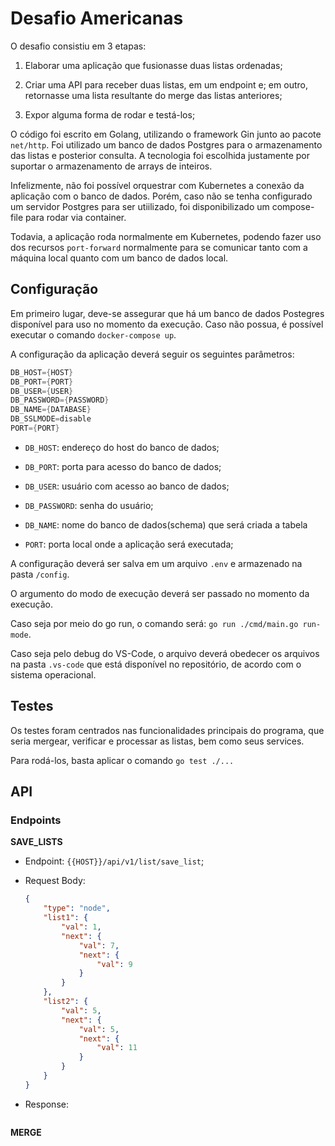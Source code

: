 # Desafio Americanas

O desafio consistiu em 3 etapas:

1. Elaborar uma aplicação que fusionasse duas listas ordenadas;

2. Criar uma API para receber duas listas, em um endpoint e; em outro, retornasse uma lista resultante do merge das listas anteriores;

3. Expor alguma forma de rodar e testá-los;

O código foi escrito em Golang, utilizando o framework Gin junto ao pacote `net/http`. Foi utilizado um banco de dados Postgres para o armazenamento das listas e posterior consulta. A tecnologia foi escolhida justamente por suportar o armazenamento de arrays de inteiros.

Infelizmente, não foi possível orquestrar com Kubernetes a conexão da aplicação com o banco de dados. Porém, caso não se tenha configurado um servidor Postgres para ser utiilizado, foi disponibilizado um compose-file para rodar via container.

Todavia, a aplicação roda normalmente em Kubernetes, podendo fazer uso dos recursos `port-forward` normalmente para se comunicar tanto com a máquina local quanto com um banco de dados local.

## Configuração

Em primeiro lugar, deve-se assegurar que há um banco de dados Postegres disponível para uso no momento da execução. Caso não possua, é possível executar o comando `docker-compose up`.

A configuração da aplicação deverá seguir os seguintes parâmetros:

```go
DB_HOST={HOST}
DB_PORT={PORT}
DB_USER={USER}
DB_PASSWORD={PASSWORD}
DB_NAME={DATABASE}
DB_SSLMODE=disable
PORT={PORT}
```

* `DB_HOST`: endereço do host do banco de dados;

* `DB_PORT`: porta para acesso do banco de dados;

* `DB_USER`: usuário com acesso ao banco de dados;

* `DB_PASSWORD`: senha do usuário;

* `DB_NAME`: nome do banco de dados(schema) que será criada a tabela

* `PORT`: porta local onde a aplicação será executada;
  
  

A configuração deverá ser salva em um arquivo `.env` e armazenado na pasta `/config`.

O argumento do modo de execução deverá ser passado no momento da execução.

 Caso seja por meio do go run, o comando será: `go run ./cmd/main.go run-mode`.

Caso seja pelo debug do VS-Code, o arquivo deverá obedecer os arquivos na pasta `.vs-code` que está disponível no repositório, de acordo com o sistema operacional.

## Testes

Os testes foram centrados nas funcionalidades principais do programa, que seria mergear, verificar e processar as listas, bem como seus services.

Para rodá-los, basta aplicar o comando `go test ./...`

## API

### Endpoints

**SAVE_LISTS**

* Endpoint: `{{HOST}}/api/v1/list/save_list`;

* Request Body: 
  
  ```json
  {
      "type": "node",
      "list1": {
          "val": 1,
          "next": {
              "val": 7,
              "next": {
                  "val": 9
              }
          }
      },
      "list2": {
          "val": 5,
          "next": {
              "val": 5,
              "next": {
                  "val": 11
              }
          }
      }
  }
  ```

* Response:
  
  ```json

**MERGE**
